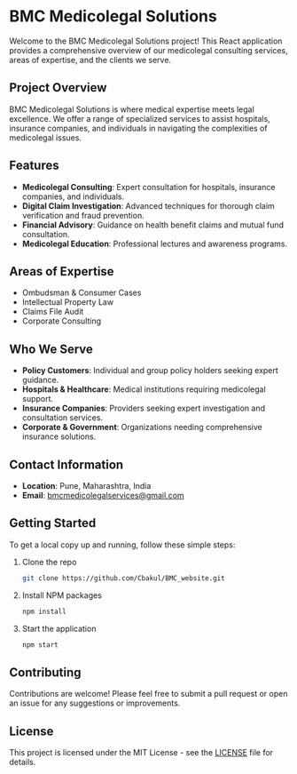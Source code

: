 # BMC Medicolegal Solutions

Welcome to the BMC Medicolegal Solutions project! This React application provides a comprehensive overview of our medicolegal consulting services, areas of expertise, and the clients we serve.

## Project Overview

BMC Medicolegal Solutions is where medical expertise meets legal excellence. We offer a range of specialized services to assist hospitals, insurance companies, and individuals in navigating the complexities of medicolegal issues.

## Features

- **Medicolegal Consulting**: Expert consultation for hospitals, insurance companies, and individuals.
- **Digital Claim Investigation**: Advanced techniques for thorough claim verification and fraud prevention.
- **Financial Advisory**: Guidance on health benefit claims and mutual fund consultation.
- **Medicolegal Education**: Professional lectures and awareness programs.

## Areas of Expertise

- Ombudsman & Consumer Cases
- Intellectual Property Law
- Claims File Audit
- Corporate Consulting

## Who We Serve

- **Policy Customers**: Individual and group policy holders seeking expert guidance.
- **Hospitals & Healthcare**: Medical institutions requiring medicolegal support.
- **Insurance Companies**: Providers seeking expert investigation and consultation services.
- **Corporate & Government**: Organizations needing comprehensive insurance solutions.

## Contact Information

- **Location**: Pune, Maharashtra, India
- **Email**: bmcmedicolegalservices@gmail.com

## Getting Started

To get a local copy up and running, follow these simple steps:

1. Clone the repo
   ```bash
   git clone https://github.com/Cbakul/BMC_website.git
   ```
2. Install NPM packages
   ```bash
   npm install
   ```
3. Start the application
   ```bash
   npm start
   ```

## Contributing

Contributions are welcome! Please feel free to submit a pull request or open an issue for any suggestions or improvements.

## License

This project is licensed under the MIT License - see the [LICENSE](LICENSE) file for details.
